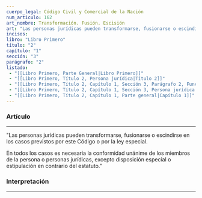 ```yaml
---
cuerpo_legal: Código Civil y Comercial de la Nación
num_articulo: 162
art_nombre: Transformación. Fusión. Escisión
art: "Las personas jurídicas pueden transformarse, fusionarse o escindirse en los casos previstos por este Código o por la ley especial.  En todos los casos es necesaria la conformidad unánime de los miembros de la persona o personas jurídicas, excepto disposición especial o estipulación en contrario del estatuto."
incisos: 
libro: "Libro Primero"
título: "2"
capítulo: "1"
sección: "3"
parágrafo: "2"
listado:
 - "[[Libro Primero, Parte General|Libro Primero]]"
 - "[[Libro Primero, Título 2, Persona jurídica|Título 2]]"
 - "[[Libro Primero, Título 2, Capítulo 1, Sección 3, Parágrafo 2, Funcionamiento|Parágrafo 2]]"
 - "[[Libro Primero, Título 2, Capítulo 1, Sección 3, Persona jurídica privada|Sección 3]]"
 - "[[Libro Primero, Título 2, Capítulo 1, Parte general|Capítulo 1]]"
---
```

### Artículo
---
"Las personas jurídicas pueden transformarse, fusionarse o escindirse en los casos previstos por este Código o por la ley especial.  

En todos los casos es necesaria la conformidad unánime de los miembros de la persona o personas jurídicas, excepto disposición especial o estipulación en contrario del estatuto."


### Interpretación
---
